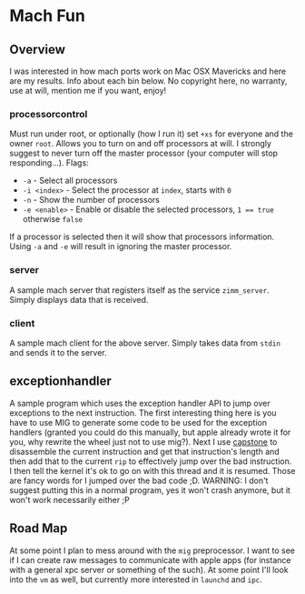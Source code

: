 # Mach Fun
## Overview
I was interested in how mach ports work on Mac OSX Mavericks and here are my results. Info about each bin below. No copyright here, no warranty, use at will, mention me if you want, enjoy!
### processorcontrol
Must run under root, or optionally (how I run it) set `+xs` for everyone and the owner `root`. Allows you to turn on and off processors at will. I strongly suggest to never turn off the master processor (your computer will stop responding...). Flags:

- `-a` - Select all processors
- `-i <index>` - Select the processor at `index`, starts with `0`
- `-n` - Show the number of processors
- `-e <enable>` - Enable or disable the selected processors, `1 == true` otherwise `false`

If a processor is selected then it will show that processors information. Using `-a` and `-e` will result in ignoring the master processor.
### server
A sample mach server that registers itself as the service `zimm_server`. Simply displays data that is received.
### client
A sample mach client for the above server. Simply takes data from `stdin` and sends it to the server.
## exceptionhandler
A sample program which uses the exception handler API to jump over exceptions to the next instruction. The first interesting thing here is you have to use MIG to generate some code to be used for the exception handlers (granted you could do this manually, but apple already wrote it for you, why rewrite the wheel just not to use mig?). Next I use [capstone](http://www.capstone-engine.org) to disassemble the current instruction and get that instruction's length and then add that to the current `rip` to effectively jump over the bad instruction. I then tell the kernel it's ok to go on with this thread and it is resumed. Those are fancy words for I jumped over the bad code ;D. WARNING: I don't suggest putting this in a normal program, yes it won't crash anymore, but it won't work necessarily either ;P

## Road Map
At some point I plan to mess around with the `mig` preprocessor. I want to see if I can create raw messages to communicate with apple apps (for instance with a general xpc server or something of the such). At some point I'll look into the `vm` as well, but currently more interested in `launchd` and `ipc`.

